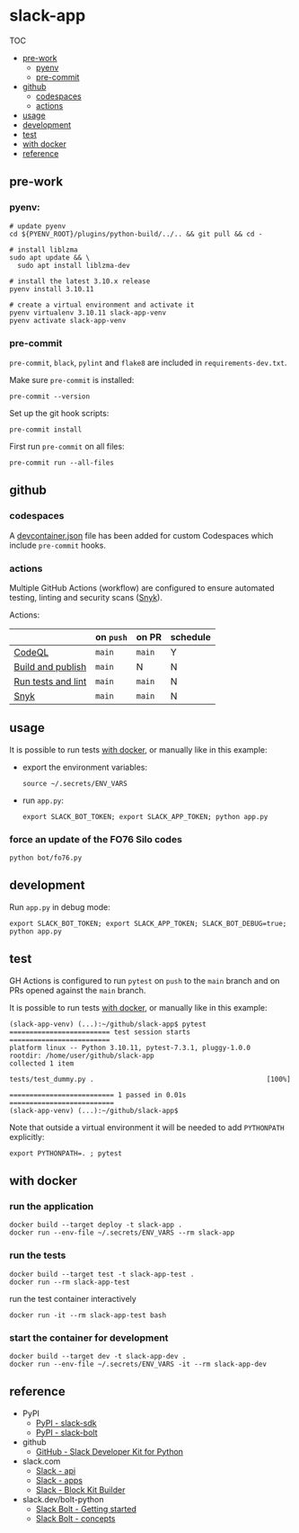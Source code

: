 # slack-app

TOC
- [pre-work](#pre-work)
  - [pyenv](#pyenv)
  - [pre-commit](#pre-commit)
- [github](#github)
  - [codespaces](#codespaces)
  - [actions](#actions)
- [usage](#usage)
- [development](#development)
- [test](#test)
- [with docker](#with-docker)
- [reference](#reference)

## pre-work

### pyenv:

```shell
# update pyenv
cd ${PYENV_ROOT}/plugins/python-build/../.. && git pull && cd -

# install liblzma
sudo apt update && \
  sudo apt install liblzma-dev

# install the latest 3.10.x release
pyenv install 3.10.11

# create a virtual environment and activate it
pyenv virtualenv 3.10.11 slack-app-venv
pyenv activate slack-app-venv
```

### pre-commit

`pre-commit`, `black`, `pylint` and `flake8` are included in `requirements-dev.txt`.

Make sure `pre-commit` is installed:
```shell
pre-commit --version
```

Set up the git hook scripts:
```shell
pre-commit install
```

First run `pre-commit` on all files:
```shell
pre-commit run --all-files
```

## github

### codespaces

A [devcontainer.json](.devcontainer/devcontainer.json) file has been added for custom Codespaces which include `pre-commit` hooks.

### actions

Multiple GitHub Actions (workflow) are configured to ensure automated testing, linting and security scans ([Snyk](https://snyk.io/)).

Actions:

|                                                              | on `push` | on PR  | schedule |
| ------------------------------------------------------------ | --------- | ------ | -------- |
| [CodeQL](.github/workflows/codeql.yml)                       | `main`    | `main` | Y        |
| [Build and publish](.github/workflows/docker-publish.yml)    | `main`    | N      | N        |
| [Run tests and lint](.github/workflows/python-run-tests.yml) | `main`    | `main` | N        |
| [Snyk](.github/workflows/snyk.yml)                           | `main`    | `main` | N        |

## usage

It is possible to run tests [with docker](#with-docker), or manually like in this example:

- export the environment variables:
    ```shell
    source ~/.secrets/ENV_VARS
    ```
- run `app.py`:
    ```shell
    export SLACK_BOT_TOKEN; export SLACK_APP_TOKEN; python app.py
    ```

### force an update of the FO76 Silo codes

```shell
python bot/fo76.py
```

## development

Run `app.py` in debug mode:
```shell
export SLACK_BOT_TOKEN; export SLACK_APP_TOKEN; SLACK_BOT_DEBUG=true; python app.py
```

## test

GH Actions is configured to run `pytest` on `push` to the `main` branch and on PRs opened against the `main` branch.

It is possible to run tests [with docker](#with-docker), or manually like in this example:
```
(slack-app-venv) (...):~/github/slack-app$ pytest
========================= test session starts =========================
platform linux -- Python 3.10.11, pytest-7.3.1, pluggy-1.0.0
rootdir: /home/user/github/slack-app
collected 1 item

tests/test_dummy.py .                                           [100%]

========================== 1 passed in 0.01s ==========================
(slack-app-venv) (...):~/github/slack-app$
```

Note that outside a virtual environment it will be needed to add `PYTHONPATH` explicitly:
```shell
export PYTHONPATH=. ; pytest
```

## with docker

### run the application

```shell
docker build --target deploy -t slack-app .
docker run --env-file ~/.secrets/ENV_VARS --rm slack-app
```

### run the tests

```shell
docker build --target test -t slack-app-test .
docker run --rm slack-app-test
```

run the test container interactively

```shell
docker run -it --rm slack-app-test bash
```

### start the container for development

```shell
docker build --target dev -t slack-app-dev .
docker run --env-file ~/.secrets/ENV_VARS -it --rm slack-app-dev
```

## reference

- PyPI
  - [PyPI - slack-sdk](https://pypi.org/project/slack-sdk/)
  - [PyPI - slack-bolt](https://pypi.org/project/slack-bolt/)
- github
  - [GitHub - Slack Developer Kit for Python](https://github.com/slackapi/python-slack-sdk)
- slack.com
  - [Slack - api](https://api.slack.com/)
  - [Slack - apps](https://api.slack.com/apps)
  - [Slack - Block Kit Builder](https://app.slack.com/block-kit-builder)
- slack.dev/bolt-python
  - [Slack Bolt - Getting started](https://slack.dev/bolt-python/tutorial/getting-started)
  - [Slack Bolt - concepts](https://slack.dev/bolt-python/concepts)
